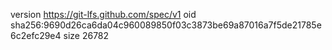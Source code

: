version https://git-lfs.github.com/spec/v1
oid sha256:9690d26ca6da04c960089850f03c3873be69a87016a7f5de21785e6c2efc29e4
size 26782
